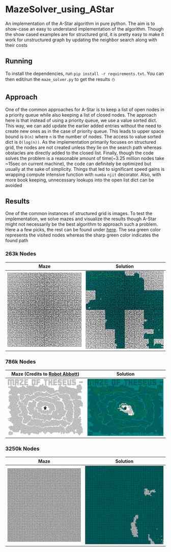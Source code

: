 # MazeSolver_using_AStar

An implementation of the A-Star algorithm in pure python. The aim is to show-case an easy to understand implementation of the algorithm. Though the show cased examples are for structured grid, it is pretty easy to make it work for unstructured graph by updating the neighbor search along with their costs

## Running

To install the dependencies, run `pip install -r requirements.txt`. You can then edit/run the `maze_solver.py` to get the results :snowman:

## Approach

One of the common approaches for A-Star is to keep a list of open nodes in a priority queue while also keeping a list of closed nodes. The approach here is that instead of using a priority queue, we use a value sorted dict. This way, we can add update the earlier added entries without the need to create new ones as in the case of priority queue. This leads to upper space bound is `O(n)` where `n` is the number of nodes. The access to value sorted dict is `O(log(n))`. As the implementation primarily focuses on structured grid, the nodes are not created unless they lie on the search path whereas obstacles are directly added to the closed list. Finally, though the code solves the problem is a reasonable amount of time(~3.25 million nodes take ~15sec on current machine), the code can definitely be optimized but usually at the sake of simplicity. Things that led to significant speed gains is wrapping compute intensive function with `numba` `njit` decorator. Also, with more book keeping, unnecessary lookups into the open list dict can be avoided

## Results

One of the common instances of structured grid is images. To test the implementation, we solve mazes and visualize the results though A-Star might not necessarily be the best algorithm to approach such a problem. Here a a few picks, the rest can be found under [here](results/). The sea green color represents the visited nodes whereas the sharp green color indicates the found path

### 263k Nodes

Maze                                    | Solution
:--------------------------------------:|:---------------------------------------------:
![Large Maze](resources/maze_large.png) | ![Large Maze Solution](results/maze_large.png)

### 786k Nodes

Maze (Credits to [Robot Abbott](https://www.astrolog.org/labyrnth/maze.htm)) | Solution
:-----------------------------------------:|:-----------------------------------------------:
![Maze of Theseus](resources/maze_xxl.png) | ![Maze of Theseus Solution](results/maze_xxl.png)

### 3250k Nodes

Maze                                | Solution
:----------------------------------:|:-----------------------------------------:
![XL Maze](resources/maze_xxxl.png) | ![XL Maze Solution](results/maze_xxxl.png)

